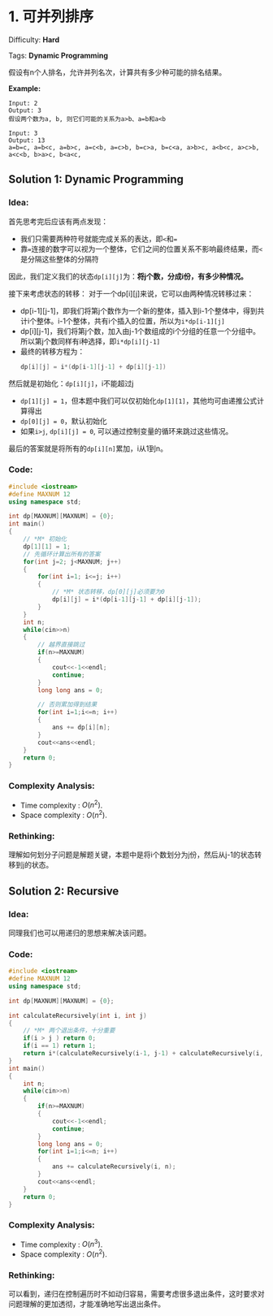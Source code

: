 # 1. 可并列排序

Difficulty: **Hard**

Tags: **Dynamic Programming**

假设有n个人排名，允许并列名次，计算共有多少种可能的排名结果。

**Example:**

```
Input: 2
Output: 3
假设两个数为a, b, 则它们可能的关系为a>b、a=b和a<b

Input: 3
Output: 13
a=b=c, a=b<c, a=b>c, a=c<b, a=c>b, b=c>a, b=c<a, a>b>c, a<b<c, a>c>b, a<c<b, b>a>c, b<a<c, 
```

## Solution 1: Dynamic Programming

### Idea: 

首先思考完后应该有两点发现：
- 我们只需要两种符号就能完成关系的表达，即`<`和`=`
- 靠`=`连接的数字可以视为一个整体，它们之间的位置关系不影响最终结果，而`<`是分隔这些整体的分隔符

因此，我们定义我们的状态`dp[i][j]`为：**将j个数，分成i份，有多少种情况。**

接下来考虑状态的转移：
对于一个dp[i][j]来说，它可以由两种情况转移过来：
- dp[i-1][j-1]，即我们将第j个数作为一个新的整体，插入到i-1个整体中，得到共计i个整体。i-1个整体，共有i个插入的位置，所以为`i*dp[i-1][j]`
- dp[i][j-1]，我们将第j个数，加入由j-1个数组成的i个分组的任意一个分组中。所以第j个数同样有i种选择，即`i*dp[i][j-1]`
- 最终的转移方程为：
  ```c++
  dp[i][j] = i*(dp[i-1][j-1] + dp[i][j-1])
  ```

然后就是初始化：`dp[i][j]`，i不能超过j
- `dp[1][j] = 1`，但本题中我们可以仅初始化`dp[1][1]`，其他均可由递推公式计算得出
- `dp[0][j] = 0`，默认初始化
- 如果`i>j`, `dp[i][j] = 0`, 可以通过控制变量的循环来跳过这些情况。

最后的答案就是将所有的`dp[i][n]`累加，i从1到n。

### Code: 
```c++
#include <iostream>
#define MAXNUM 12
using namespace std;

int dp[MAXNUM][MAXNUM] = {0};
int main()
{
    // *M* 初始化
    dp[1][1] = 1;
    // 先循环计算出所有的答案
    for(int j=2; j<MAXNUM; j++)
    {
        for(int i=1; i<=j; i++)
        {
            // *M* 状态转移，dp[0][j]必须要为0
            dp[i][j] = i*(dp[i-1][j-1] + dp[i][j-1]);
        }
    }
    int n;
    while(cin>>n)
    {
        // 越界直接跳过
        if(n>=MAXNUM)
        {
            cout<<-1<<endl;
            continue;
        }
        long long ans = 0;

        // 否则累加得到结果
        for(int i=1;i<=n; i++)
        {
            ans += dp[i][n];
        }
        cout<<ans<<endl;
    }
    return 0;
}

```

### Complexity Analysis: 

- Time complexity : $O(n^2)$. 
- Space complexity : $O(n^2)$. 

### Rethinking:
理解如何划分子问题是解题关键，本题中是将i个数划分为j份，然后从j-1的状态转移到j的状态。


## Solution 2: Recursive

### Idea: 

同理我们也可以用递归的思想来解决该问题。

### Code: 
```c++
#include <iostream>
#define MAXNUM 12
using namespace std;

int dp[MAXNUM][MAXNUM] = {0};

int calculateRecursively(int i, int j)
{
    // *M* 两个退出条件，十分重要
    if(i > j ) return 0;
    if(i == 1) return 1;
    return i*(calculateRecursively(i-1, j-1) + calculateRecursively(i, j-1));
}
int main()
{
    int n;
    while(cin>>n)
    {
        if(n>=MAXNUM)
        {
            cout<<-1<<endl;
            continue;
        }
        long long ans = 0;
        for(int i=1;i<=n; i++)
        {
            ans += calculateRecursively(i, n);
        }
        cout<<ans<<endl;
    }
    return 0;
}


```

### Complexity Analysis: 

- Time complexity : $O(n^3)$. 
- Space complexity : $O(n^2)$. 

### Rethinking:
可以看到，递归在控制遍历时不如动归容易，需要考虑很多退出条件，这时要求对问题理解的更加透彻，才能准确地写出退出条件。